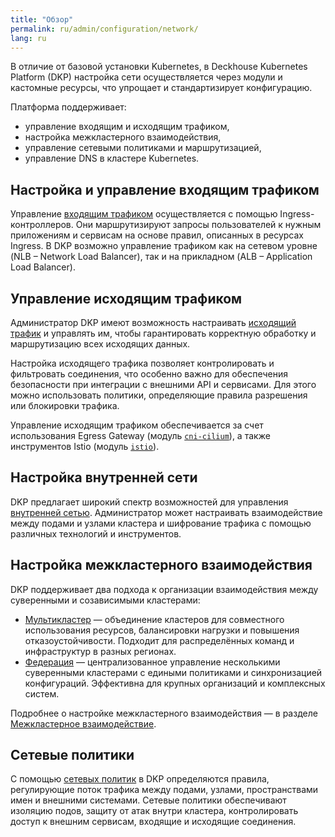 ```yaml
---
title: "Обзор"
permalink: ru/admin/configuration/network/
lang: ru
---
```


В отличие от базовой установки Kubernetes, в Deckhouse Kubernetes Platform (DKP) настройка сети осуществляется через модули и кастомные ресурсы, что упрощает и стандартизирует конфигурацию.

Платформа поддерживает:

- управление входящим и исходящим трафиком,
- настройка межкластерного взаимодействия,
- управление сетевыми политиками и маршрутизацией,
- управление DNS в кластере Kubernetes.

## Настройка и управление входящим трафиком

Управление [входящим трафиком](../network/ingress/) осуществляется с помощью Ingress-контроллеров. Они маршрутизируют запросы пользователей к нужным приложениям и сервисам на основе правил, описанных в ресурсах Ingress.
В DKP возможно управление трафиком как на сетевом уровне (NLB – Network Load Balancer), так и на прикладном (ALB – Application Load Balancer).

## Управление исходящим трафиком

Администратор DKP имеют возможность настраивать [исходящий трафик](../network/egress/gateway.html) и управлять им, чтобы гарантировать корректную обработку и маршрутизацию всех исходящих данных.

Настройка исходящего трафика позволяет контролировать и фильтровать соединения, что особенно важно для обеспечения безопасности при интеграции с внешними API и сервисами. Для этого можно использовать политики, определяющие правила разрешения или блокировки трафика.

Управление исходящим трафиком обеспечивается за счет использования Egress Gateway (модуль [`cni-cilium`](../../../modules/cni-cilium/configuration.html)), а также инструментов Istio (модуль [`istio`](../../../modules/istio/)).

## Настройка внутренней сети

DKP предлагает широкий спектр возможностей для управления [внутренней сетью](../network/internal/configuration.html).
Администратор может настраивать взаимодействие между подами и узлами кластера и шифрование трафика с помощью различных технологий и инструментов.

## Настройка межкластерного взаимодействия

DKP поддерживает два подхода к организации взаимодействия между суверенными и созависимыми кластерами:

- [Мультикластер](../network/alliance/multicluster.html) — объединение кластеров для совместного использования ресурсов, балансировки нагрузки и повышения отказоустойчивости. Подходит для распределённых команд и инфраструктур в разных регионах.
- [Федерация](../network/alliance/federation.html) — централизованное управление несколькими суверенными кластерами с едиными политиками и синхронизацией конфигураций. Эффективна для крупных организаций и комплексных систем.

Подробнее о настройке межкластерного взаимодействия — в разделе [Межкластерное взаимодействие](../network/alliance/).

## Сетевые политики

С помощью [сетевых политик](../network/policy/) в DKP определяются правила, регулирующие поток трафика между подами, узлами, пространствами имен и внешними системами. Сетевые политики обеспечивают изоляцию подов, защиту от атак внутри кластера, контролировать доступ к внешним сервисам, входящие и исходящие соединения.
